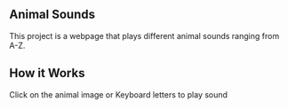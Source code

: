 ## Animal Sounds
This project is a webpage that plays different animal sounds ranging from A-Z.

## How it Works
Click on the animal image or Keyboard letters to play sound
